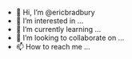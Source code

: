 - 👋 Hi, I’m @ericbradbury
- 👀 I’m interested in ...
- 🌱 I’m currently learning ...
- 💞️ I’m looking to collaborate on ...
- 📫 How to reach me ...

<!---
ericbradbury/ericbradbury is a ✨ special ✨ repository because its `README.md` (this file) appears on your GitHub profile.
You can click the Preview link to take a look at your changes.
--->
